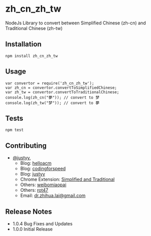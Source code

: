 # zh_cn_zh_tw
NodeJs Library to convert between Simplified Chinese (zh-cn) and Traditional Chinese (zh-tw)


## Installation
```
npm install zh_cn_zh_tw
```

## Usage
```
var convertor = require('zh_cn_zh_tw');
var zh_cn = convertor.convertToSimplifiedChinese;
var zh_tw = convertor.convertToTraditionalChinese;
console.log(zh_cn("夢")); // convert to 梦
console.log(zh_tw("梦")); // convert to 夢
```

## Tests
```
npm test
```

## Contributing
* [@justyy](https://steemit.com/@justyy), 
    * Blog: [helloacm](https://helloacm.com)
    * Blog: [codingforspeed](https://codingforspeed.com)
    * Blog: [justyy](https://justyy.com)
    * Chrome Extension: [Simplified and Traditional](https://chrome.google.com/webstore/detail/olpihmabpjpllgmahlgiakkgaccigpfo)
    * Others: [weibomiaopai](https://weibomiaopai.com)
    * Others: [rot47](https://rot47.net)
    * Email: dr.zhihua.lai@gmail.com    

## Release Notes
* 1.0.4 Bug Fixes and Updates
* 1.0.0 Initial Release